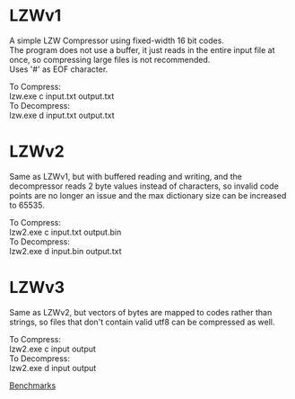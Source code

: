 # LZWv1
A simple LZW Compressor using fixed-width 16 bit codes.<br>
The program does not use a buffer, it just reads in the entire input file at once, so compressing large files is not recommended.<br>
Uses '#' as EOF character.<br>

To Compress:<br>
lzw.exe c input.txt output.txt<br>
To Decompress:<br>
lzw.exe d input.txt output.txt<br>

# LZWv2
Same as LZWv1, but with buffered reading and writing, and the decompressor reads 2 byte values instead of characters, so invalid code points are no longer an issue and the max dictionary size can be increased to 65535.<br>

To Compress:<br>
lzw2.exe c input.txt output.bin<br>
To Decompress:<br>
lzw2.exe d input.bin output.txt<br>

# LZWv3
Same as LZWv2, but vectors of bytes are mapped to codes rather than strings, so files that don't contain valid utf8 can be compressed as well.<br>

To Compress:<br>
lzw2.exe c input output<br>
To Decompress:<br>
lzw2.exe d input output<br>

[Benchmarks](https://sheet.zoho.com/sheet/open/1pcxk88776ef2c512445c948bee21dcbbdba5?sheet=Sheet1&range=A1)
